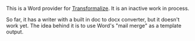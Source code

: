This is a Word provider for [Transformalize](https://github.com/dalenewman/Transformalize). 
It is an inactive work in process. 

So far, it has a writer with a built in doc to docx converter, 
but it doesn't work yet.  The idea behind it is to use Word's "mail merge" 
as a template output.


